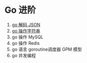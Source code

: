 # Go 进阶
1. [go 解码 JSON](https://mp.weixin.qq.com/s/OyPlXss8L6zSb0HGIydbrw)
2. [go 操作字符串](https://mp.weixin.qq.com/s/ZULa_S-jSOMHS0-SiFqz4A)
3. go 操作 MySQL
4. go 操作 Redis
5. go 语言 goroutine调度器 GPM 模型
6. go 并发编程